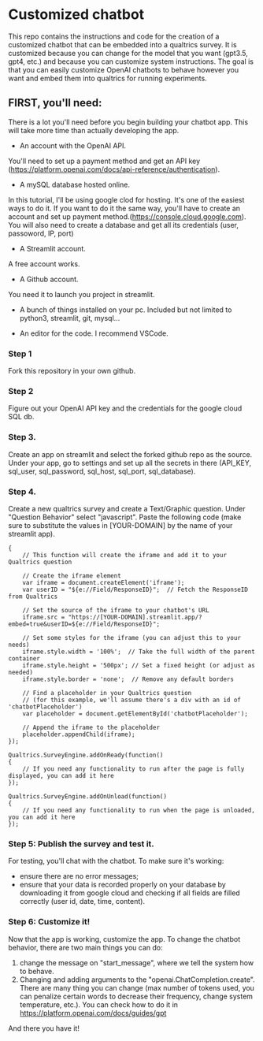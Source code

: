 # Customized chatbot

This repo contains the instructions and code for the creation of a customized chatbot that can be embedded into a qualtrics survey.
It is customized because you can change for the model that you want (gpt3.5, gpt4, etc.) and because you can customize system instructions.
The goal is that you can easily customize OpenAI chatbots to behave however you want and embed them into qualtrics for running experiments.

## FIRST, you'll need:
There is a lot you'll need before you begin building your chatbot app. This will take more time than actually developing the app.
- An account with the OpenAI API. 

You'll need to set up a payment method and get an API key (https://platform.openai.com/docs/api-reference/authentication).
- A mySQL database hosted online.

In this tutorial, I'll be using google clod for hosting. It's one of the easiest ways to do it. If you want to do it the same way, you'll have to create an account and set up payment method.(https://console.cloud.google.com).
You will also need to create a database and get all its credentials (user, passoword, IP, port)
- A Streamlit account.

A free account works.
- A Github account.

You need it to launch you project in streamlit.

- A bunch of things installed on your pc. Included but not limited to python3, streamlit, git, mysql...

- An editor for the code. I recommend VSCode. 

### Step 1
Fork this repository in your own github.

### Step 2
Figure out your OpenAI API key and the credentials for the google cloud SQL db.

### Step 3.
Create an app on streamlit and select the forked github repo as the source.
Under your app, go to settings and set up all the secrets in there (API_KEY, sql_user, sql_password, sql_host, sql_port, sql_database).

### Step 4.
Create a new qualtrics survey and create a Text/Graphic question.
Under "Question Behavior" select "javascript".
Paste the following code (make sure to substitute the values in [YOUR-DOMAIN] by the name of your streamlit app).

```Qualtrics.SurveyEngine.addOnload(function()
{
    // This function will create the iframe and add it to your Qualtrics question
    
    // Create the iframe element
    var iframe = document.createElement('iframe');
	var userID = "${e://Field/ResponseID}";  // Fetch the ResponseID from Qualtrics
    
    // Set the source of the iframe to your chatbot's URL
	iframe.src = "https://[YOUR-DOMAIN].streamlit.app/?embed=true&userID=${e://Field/ResponseID}";

    // Set some styles for the iframe (you can adjust this to your needs)
    iframe.style.width = '100%';  // Take the full width of the parent container
    iframe.style.height = '500px'; // Set a fixed height (or adjust as needed)
    iframe.style.border = 'none';  // Remove any default borders

    // Find a placeholder in your Qualtrics question 
    // (for this example, we'll assume there's a div with an id of 'chatbotPlaceholder')
    var placeholder = document.getElementById('chatbotPlaceholder');
    
    // Append the iframe to the placeholder
    placeholder.appendChild(iframe);
});

Qualtrics.SurveyEngine.addOnReady(function()
{
    // If you need any functionality to run after the page is fully displayed, you can add it here
});

Qualtrics.SurveyEngine.addOnUnload(function()
{
    // If you need any functionality to run when the page is unloaded, you can add it here
});
```

### Step 5: Publish the survey and test it.
For testing, you'll chat with the chatbot. To make sure it's working:
- ensure there are no error messages;
- ensure that your data is recorded properly on your database by downloading it from google cloud and checking if all fields are filled correctly (user id, date, time, content).

### Step 6: Customize it!
Now that the app is working, customize the app. To change the chatbot behavior, there are two main things you can do:
1) change the message on "start_message", where we tell the system how to behave.
2) Changing and adding arguments to the "openai.ChatCompletion.create". There are many thing you can change (max number of tokens used, you can penalize certain words to decrease their frequency, change system temperature, etc.). You can check how to do it in https://platform.openai.com/docs/guides/gpt

And there you have it!

